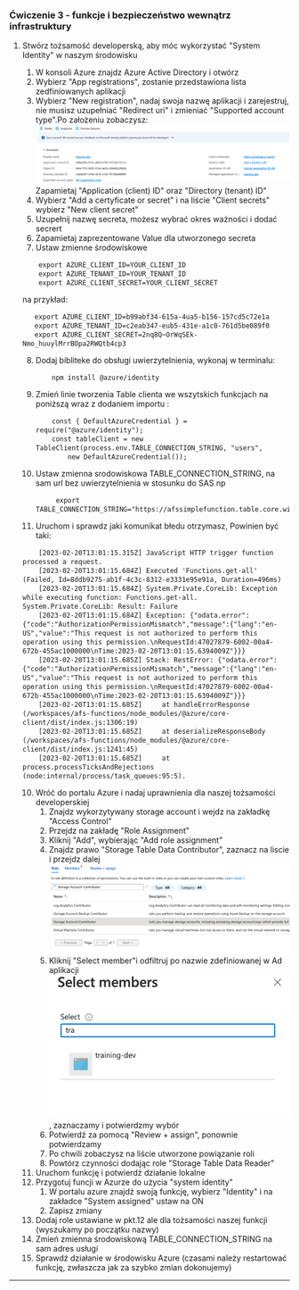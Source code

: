 ### Ćwiczenie 3 - funkcje i bezpieczeństwo wewnątrz infrastruktury

1. Stwórz tożsamość developerską, aby móc wykorzystać "System Identity" w naszym środowisku
   1. W konsoli Azure znajdz Azure Active Directory i otwórz
   2. Wybierz "App registrations", zostanie przedstawiona lista zedfiniowanych aplikacji
   3. Wybierz "New registration", nadaj swoja nazwę aplikacji i zarejestruj, nie musisz uzupełniać "Redirect uri" i zmieniać "Supported account type".Po założeniu zobaczysz: ![New application AD](images/functions/ex3/new-application.png) Zapamietaj "Application (client) ID" oraz "Directory (tenant) ID"
   4. Wybierz "Add a certyficate or secret" i na liście "Client secrets" wybierz "New client secret"
   5. Uzupełnij nazwę secreta, możesz wybrać okres ważności i dodać secrert
   6. Zapamietaj zaprezentowane Value dla utworzonego secreta
   7. Ustaw zmienne środowiskowe
   
    ```
        export AZURE_CLIENT_ID=YOUR_CLIENT_ID
        export AZURE_TENANT_ID=YOUR_TENANT_ID
        export AZURE_CLIENT_SECRET=YOUR_CLIENT_SECRET

    ```

    na przykład:
       
     ```
        export AZURE_CLIENT_ID=b99abf34-615a-4ua5-b156-157cd5c72e1a
        export AZURE_TENANT_ID=c2eab347-eub5-431e-a1c0-761d5be089f0
        export AZURE_CLIENT_SECRET=2nq8Q~OrWqSEk-Nmo_huuylMrrBOpa2RWQtb4cp3

     ```

    8. Dodaj bibliteke do obsługi uwierzytelnienia, wykonaj w terminalu:
        ```
            npm install @azure/identity
        ```
    9.  Zmień linie tworzenia Table clienta we wszytskich funkcjach na poniższą wraz z dodaniem importu :
        ```
            const { DefaultAzureCredential } = require("@azure/identity");
            const tableClient = new TableClient(process.env.TABLE_CONNECTION_STRING, "users",
                new DefaultAzureCredential());
        ```
   8.  Ustaw zmienna srodowiskowa TABLE_CONNECTION_STRING, na sam url bez uwierzytelnienia w stosunku do SAS np
       
       ```
            export TABLE_CONNECTION_STRING="https://afssimplefunction.table.core.windows.net/"
        ```

    9.  Uruchom i sprawdz jaki komunikat błedu otrzymasz, Powinien być taki:

    ```
        [2023-02-20T13:01:15.315Z] JavaScript HTTP trigger function processed a request.
        [2023-02-20T13:01:15.684Z] Executed 'Functions.get-all' (Failed, Id=8ddb9275-ab1f-4c3c-8312-e3331e95e91a, Duration=496ms)
        [2023-02-20T13:01:15.684Z] System.Private.CoreLib: Exception while executing function: Functions.get-all. System.Private.CoreLib: Result: Failure
        [2023-02-20T13:01:15.684Z] Exception: {"odata.error":{"code":"AuthorizationPermissionMismatch","message":{"lang":"en-US","value":"This request is not authorized to perform this operation using this permission.\nRequestId:47027879-6002-00a4-672b-455ac1000000\nTime:2023-02-20T13:01:15.6394009Z"}}}
        [2023-02-20T13:01:15.685Z] Stack: RestError: {"odata.error":{"code":"AuthorizationPermissionMismatch","message":{"lang":"en-US","value":"This request is not authorized to perform this operation using this permission.\nRequestId:47027879-6002-00a4-672b-455ac1000000\nTime:2023-02-20T13:01:15.6394009Z"}}}
        [2023-02-20T13:01:15.685Z]     at handleErrorResponse (/workspaces/afs-functions/node_modules/@azure/core-client/dist/index.js:1306:19)
        [2023-02-20T13:01:15.685Z]     at deserializeResponseBody (/workspaces/afs-functions/node_modules/@azure/core-client/dist/index.js:1241:45)
        [2023-02-20T13:01:15.685Z]     at process.processTicksAndRejections (node:internal/process/task_queues:95:5).
    ```

    10. Wróć do portalu Azure i nadaj uprawnienia dla naszej tożsamości developerskiej
        1.  Znajdz wykorzytywany storage account i wejdz na zakładkę "Access Control"
        2.  Przejdz na zakładę "Role Assignment"
        3.  Kliknij "Add", wybierając "Add role assignment"
        4.  Znajdz prawo "Storage Table Data Contributor", zaznacz na liscie i przejdz dalej ![Choose role](images/functions/ex3/add-role-name.png)
        5.  Kliknij "Select member"i odfiltruj po nazwie zdefiniowanej w Ad aplikacji ![Select members](images/functions/ex3/select-members.png), zaznaczamy i potwierdzmy wybór
        6.  Potwierdź za pomocą "Review + assign", ponownie potwierdzamy
        7.  Po chwili zobaczysz na liście utworzone powiązanie roli
        8.  Powtórz czynności dodając role "Storage Table Data Reader"
    11. Uruchom funkcję i potwierdź działanie lokalne
    12. Przygotuj funcji w Azurze do użycia "system identity"
        1. W portalu azure znajdź swoją funkcję, wybierz "Identity" i na zakładce "System assigned" ustaw na ON
        2. Zapisz zmiany
    13. Dodaj role ustawiane w pkt.12 ale dla tożsamości naszej funkcji (wyszukamy po początku nazwy)
    14. Zmień zmienna środowiskową TABLE_CONNECTION_STRING na sam adres usługi
    15. Sprawdź działanie w środowisku Azure (czasami należy restartować funkcję, zwłaszcza jak za szybko zmian dokonujemy)

---
